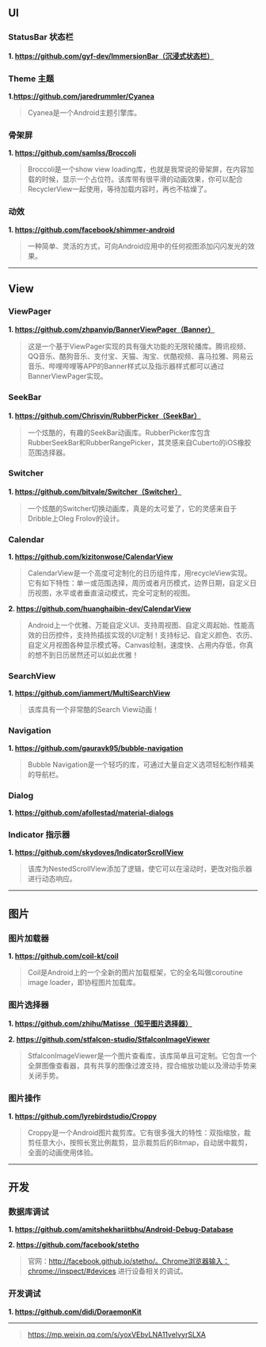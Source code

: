 ## UI

### StatusBar 状态栏

**1. https://github.com/gyf-dev/ImmersionBar（沉浸式状态栏）**

### Theme 主题

**1.https://github.com/jaredrummler/Cyanea**

> Cyanea是一个Android主题引擎库。

### 骨架屏

**1. https://github.com/samlss/Broccoli**

> Broccoli是一个show view loading库，也就是我常说的骨架屏，在内容加载的时候，显示一个占位符。该库带有很平滑的动画效果，你可以配合RecyclerView一起使用，等待加载内容时，再也不枯燥了。

### 动效

**1. https://github.com/facebook/shimmer-android**

> 一种简单、灵活的方式，可向Android应用中的任何视图添加闪闪发光的效果。

***

## View

### ViewPager

**1. https://github.com/zhpanvip/BannerViewPager（Banner）**

> 这是一个基于ViewPager实现的具有强大功能的无限轮播库。腾讯视频、QQ音乐、酷狗音乐、支付宝、天猫、淘宝、优酷视频、喜马拉雅、网易云音乐、哔哩哔哩等APP的Banner样式以及指示器样式都可以通过BannerViewPager实现。

### SeekBar

**1. https://github.com/Chrisvin/RubberPicker（SeekBar）**

> 一个炫酷的，有趣的SeekBar动画库。RubberPicker库包含RubberSeekBar和RubberRangePicker，其灵感来自Cuberto的iOS橡胶范围选择器。

### Switcher

**1. https://github.com/bitvale/Switcher（Switcher）**

> 一个炫酷的Switcher切换动画库，真是的太可爱了，它的灵感来自于Dribble上Oleg Frolov的设计。

### Calendar

**1. https://github.com/kizitonwose/CalendarView**

> CalendarView是一个高度可定制化的日历组件库，用recycleView实现。它有如下特性：单一或范围选择，周历或者月历模式，边界日期，自定义日历视图，水平或者垂直滚动模式，完全可定制的视图。

**2. https://github.com/huanghaibin-dev/CalendarView**

> Android上一个优雅、万能自定义UI、支持周视图、自定义周起始、性能高效的日历控件，支持热插拔实现的UI定制！支持标记、自定义颜色、农历、自定义月视图各种显示模式等。Canvas绘制，速度快、占用内存低，你真的想不到日历居然还可以如此优雅！

### SearchView

**1. https://github.com/iammert/MultiSearchView**

> 该库具有一个非常酷的Search View动画！

### Navigation

**1. https://github.com/gauravk95/bubble-navigation**

> Bubble Navigation是一个轻巧的库，可通过大量自定义选项轻松制作精美的导航栏。

### Dialog

**1. https://github.com/afollestad/material-dialogs**

### Indicator 指示器

**1. https://github.com/skydoves/IndicatorScrollView**

> 该库为NestedScrollView添加了逻辑，使它可以在滚动时，更改对指示器进行动态响应。

***

## 图片

### 图片加载器

**1. https://github.com/coil-kt/coil**

> Coil是Android上的一个全新的图片加载框架，它的全名叫做coroutine image loader，即协程图片加载库。 

### 图片选择器

**1. https://github.com/zhihu/Matisse（知乎图片选择器）**

**2. https://github.com/stfalcon-studio/StfalconImageViewer**

> StfalconImageViewer是一个图片查看库，该库简单且可定制。它包含一个全屏图像查看器，具有共享的图像过渡支持，捏合缩放功能以及滑动手势来关闭手势。

### 图片操作

**1. https://github.com/lyrebirdstudio/Croppy**

> Croppy是一个Android图片裁剪库。它有很多强大的特性：双指缩放，裁剪任意大小，按照长宽比例裁剪，显示裁剪后的Bitmap，自动居中裁剪，全面的动画使用体验。

***

## 开发

### 数据库调试

**1. https://github.com/amitshekhariitbhu/Android-Debug-Database**

**2. https://github.com/facebook/stetho**

> 官网：http://facebook.github.io/stetho/。Chrome浏览器输入：chrome://inspect/#devices 进行设备相关的调试。

### 开发调试

**1. https://github.com/didi/DoraemonKit**

***

> https://mp.weixin.qq.com/s/yoxVEbvLNA11veIvyrSLXA